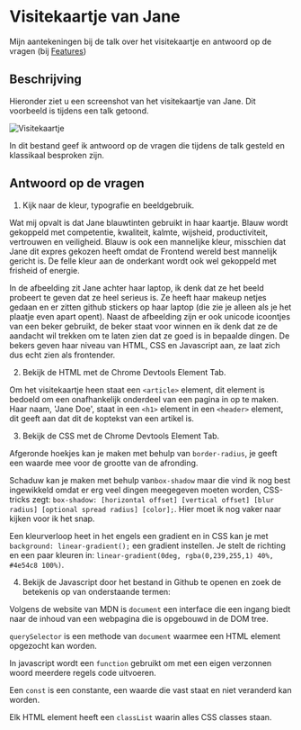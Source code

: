 # Visitekaartje van Jane
Mijn aantekeningen bij de talk over het visitekaartje en antwoord op de vragen (bij [Features](#features))

## Beschrijving
Hieronder ziet u een screenshot van het visitekaartje van Jane. Dit voorbeeld is tijdens een talk getoond.

![Visitekaartje](./docs/VisitekaartjeChrome.png "Visitekaartje")

In dit bestand geef ik antwoord op de vragen die tijdens de talk gesteld en klassikaal besproken zijn.

## Antwoord op de vragen

1. Kijk naar de kleur, typografie en beeldgebruik.

Wat mij opvalt is dat Jane blauwtinten gebruikt in haar kaartje. Blauw wordt gekoppeld met competentie, kwaliteit, kalmte, wijsheid, productiviteit, vertrouwen en veiligheid. Blauw is ook een mannelijke kleur, misschien dat Jane dit expres gekozen heeft omdat de Frontend wereld best mannelijk gericht is. De felle kleur aan de onderkant wordt ook wel gekoppeld met frisheid of energie.

In de afbeelding zit Jane achter haar laptop, ik denk dat ze het beeld probeert te geven dat ze heel serieus is. Ze heeft haar makeup netjes gedaan en er zitten github stickers op haar laptop (die zie je alleen als je het plaatje even apart opent). Naast de afbeelding zijn er ook unicode icoontjes van een beker gebruikt, de beker staat voor winnen en ik denk dat ze de aandacht wil trekken om te laten zien dat ze goed is in bepaalde dingen. De bekers geven haar niveau van HTML, CSS en Javascript aan, ze laat zich dus echt zien als frontender.

2. Bekijk de HTML met de Chrome Devtools Element Tab.

Om het visitekaartje heen staat een `<article>` element, dit element is bedoeld om een onafhankelijk onderdeel van een pagina in op te maken. Haar naam, 'Jane Doe', staat in een `<h1>` element in een `<header>` element, dit geeft aan dat dit de koptekst van een artikel is.
 
3. Bekijk de CSS met de Chrome Devtools Element Tab.

Afgeronde hoekjes kan je maken met behulp van `border-radius`, je geeft een waarde mee voor de grootte van de afronding. 

Schaduw kan je maken met behulp van`box-shadow` maar die vind ik nog best ingewikkeld omdat er erg veel dingen meegegeven moeten worden, CSS-tricks zegt: `box-shadow: [horizontal offset] [vertical offset] [blur radius] [optional spread radius] [color];`. Hier moet ik nog vaker naar kijken voor ik het snap.

Een kleurverloop heet in het engels een gradient en in CSS kan je met `background: linear-gradient();` een gradient instellen. Je stelt de richting en een paar kleuren in: `linear-gradient(0deg, rgba(0,239,255,1) 40%, #4e54c8 100%)`.

4. Bekijk de Javascript door het bestand in Github te openen en zoek de betekenis op van onderstaande termen:

Volgens de website van MDN is `document` een interface die een ingang biedt naar de inhoud van een webpagina die is opgebouwd in de DOM tree.

`querySelector` is een methode van `document` waarmee een HTML element opgezocht kan worden.

In javascript wordt een `function` gebruikt om met een eigen verzonnen woord meerdere regels code uitvoeren.

Een `const` is een constante, een waarde die vast staat en niet veranderd kan worden.

Elk HTML element heeft een `classList` waarin alles CSS classes staan.
